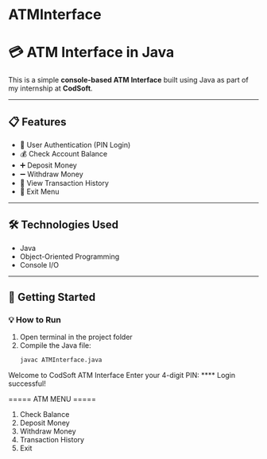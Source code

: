 # ATMInterface

# 💳 ATM Interface in Java

This is a simple **console-based ATM Interface** built using Java as part of my internship at **CodSoft**.

---

## 📋 Features

- 🔐 User Authentication (PIN Login)
- 💰 Check Account Balance
- ➕ Deposit Money
- ➖ Withdraw Money
- 📜 View Transaction History
- 🚪 Exit Menu

---

## 🛠 Technologies Used

- Java
- Object-Oriented Programming
- Console I/O

---

## 🚀 Getting Started

### 💡 How to Run

1. Open terminal in the project folder
2. Compile the Java file:
   ```bash
   javac ATMInterface.java

Welcome to CodSoft ATM Interface
Enter your 4-digit PIN: ****
Login successful!

===== ATM MENU =====
1. Check Balance
2. Deposit Money
3. Withdraw Money
4. Transaction History
5. Exit
